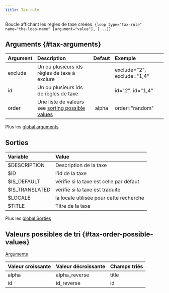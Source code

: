 ```yaml
---
title: Tax rule
---
```


Boucle affichant les règles de taxe créées.
`{loop type="tax-rule" name="the-loop-name" [argument="value"], [...]}`

## Arguments {#tax-arguments}

| Argument | Description                                                                    | Defaut | Exemple                    |
|----------|:-------------------------------------------------------------------------------|:------:|:---------------------------|
| exclude  | Un ou plusieurs ids règles de taxe à exclure                                   |        | exclude="2", exclude="1,4" |
| id       | Un ou plusieurs ids de règles de taxe                                          |        | id="2", id="1,4"           |
| order    | Une liste de valeurs see [sorting possible values](#tax-order-possible-values) | alpha  | order="random"             |

Plus les [global arguments](./global_arguments) 

## Sorties

| Variable       | Value                                   |
|:---------------|:----------------------------------------|
| $DESCRIPTION   | Description de la taxe                  |
| $ID            | l'id de la taxe                         |
| $IS_DEFAULT    | vérifie si la taxe est celle par défaut |
| $IS_TRANSLATED | vérifie si la taxe est traduite         |
| $LOCALE        | la locale utilisée pour cette recherche |
| $TITLE         | Titre de la taxe                        |

Plus les [global Sorties](./global_Sorties)

## Valeurs possibles de tri {#tax-order-possible-values}
[Arguments](#tax-arguments)

| Valeur croissante | Valeur décroissante | Champs triés |
|-------------------|---------------------|:-------------|
| alpha             | alpha_reverse       | title        |
| id                | id_reverse          | id           |